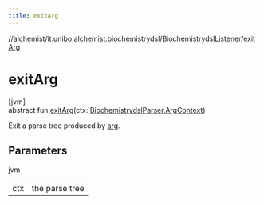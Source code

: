 ```yaml
---
title: exitArg
---
```

//[alchemist](../../../index.html)/[it.unibo.alchemist.biochemistrydsl](../index.html)/[BiochemistrydslListener](index.html)/[exitArg](exit-arg.html)



# exitArg



[jvm]\
abstract fun [exitArg](exit-arg.html)(ctx: [BiochemistrydslParser.ArgContext](../-biochemistrydsl-parser/-arg-context/index.html))



Exit a parse tree produced by [arg](../-biochemistrydsl-parser/arg.html).



## Parameters


jvm

| | |
|---|---|
| ctx | the parse tree |




